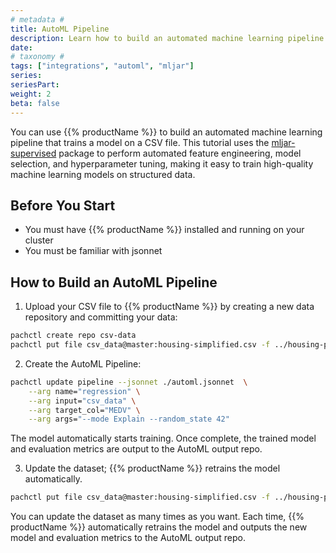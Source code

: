 ```yaml
---
# metadata # 
title: AutoML Pipeline
description: Learn how to build an automated machine learning pipeline 
date: 
# taxonomy #
tags: ["integrations", "automl", "mljar"]
series:
seriesPart:
weight: 2
beta: false 
---
```


You can use {{% productName %}} to build an automated machine learning pipeline that trains a model on a CSV file. This tutorial uses the [mljar-supervised](https://github.com/mljar/mljar-supervised) package to perform automated feature engineering, model selection, and hyperparameter tuning, making it easy to train high-quality machine learning models on structured data.


## Before You Start
- You must have {{% productName %}} installed and running on your cluster
- You must be familiar with jsonnet

## How to Build an AutoML Pipeline

1. Upload your CSV file to {{% productName %}} by creating a new data repository and committing your data: 

```bash
pachctl create repo csv-data
pachctl put file csv_data@master:housing-simplified.csv -f ../housing-prices-intermediate/data/housing-simplified-1.csv
```

2. Create the AutoML Pipeline:

```bash
pachctl update pipeline --jsonnet ./automl.jsonnet  \
    --arg name="regression" \
    --arg input="csv_data" \
    --arg target_col="MEDV" \
    --arg args="--mode Explain --random_state 42"
```
The model automatically starts training. Once complete, the trained model and evaluation metrics are output to the AutoML output repo.

3. Update the dataset; {{% productName %}} retrains the model automatically.

```bash
pachctl put file csv_data@master:housing-simplified.csv -f ../housing-prices-intermediate/data/housing-simplified-error.csv
```

You can update the dataset as many times as you want. Each time, {{% productName %}} automatically retrains the model and outputs the new model and evaluation metrics to the AutoML output repo. 